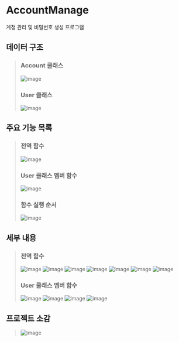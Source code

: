 # AccountManage
계정 관리 및 비밀번호 생성 프로그램

## 데이터 구조
>  ### Account 클래스
> ![image](https://user-images.githubusercontent.com/60471550/143505433-cebf760e-7905-4a5d-bcb7-0ed53a1abdfa.png)
>  ### User 클래스
> ![image](https://user-images.githubusercontent.com/60471550/143505521-fa0a2b84-3ded-4276-8d3e-0d666885bfd9.png)

## 주요 기능 목록
> ### 전역 함수
> ![image](https://user-images.githubusercontent.com/60471550/143505577-3d09b0a6-5576-43d3-9d78-0397a667e0ed.png)
>  ### User 클래스 멤버 함수
> ![image](https://user-images.githubusercontent.com/60471550/143505617-3acf0b96-e173-4e1e-ba6c-07ac8d570cc2.png)
> ### 함수 실행 순서
> ![image](https://user-images.githubusercontent.com/60471550/143505647-6820606a-b163-4e7e-ad82-6e31c26f4dbc.png)

## 세부 내용
> ### 전역 함수
> ![image](https://user-images.githubusercontent.com/60471550/143505695-72708db7-5a91-4e86-aa17-603c1755ebbc.png)
> ![image](https://user-images.githubusercontent.com/60471550/143505718-2ab7892d-dfa3-42a8-b3cd-84747d1460ce.png)
> ![image](https://user-images.githubusercontent.com/60471550/143505736-26ade652-6813-4449-9c23-61539e6bbbb3.png)
> ![image](https://user-images.githubusercontent.com/60471550/143505756-b0e411fc-bfa2-4f21-81e7-259d2a85f612.png)
> ![image](https://user-images.githubusercontent.com/60471550/143505780-dd3b88d1-612d-4d21-8781-50f4211101d4.png)
> ![image](https://user-images.githubusercontent.com/60471550/143505806-4acaa6a6-9d20-4f24-b565-7bef7ef2abc0.png)
> ![image](https://user-images.githubusercontent.com/60471550/143505820-7272a2f2-78f7-47b4-89f3-0a5d6b557361.png)
> ### User 클래스 멤버 함수
> ![image](https://user-images.githubusercontent.com/60471550/143505865-619bf7f4-629c-4458-b744-000f72015b5a.png)
> ![image](https://user-images.githubusercontent.com/60471550/143505869-39497220-7f6d-4384-8e6c-68f448998bfb.png)
> ![image](https://user-images.githubusercontent.com/60471550/143505928-dae1d043-52bf-4465-9397-0e3dcd19c656.png)
> ![image](https://user-images.githubusercontent.com/60471550/143505889-1bc59942-f18e-4180-90d3-1741825a1fd9.png)

## 프로젝트 소감
> ![image](https://user-images.githubusercontent.com/60471550/143506025-f5e5cc02-135c-4c11-aab8-18a8d7ba2337.png)
